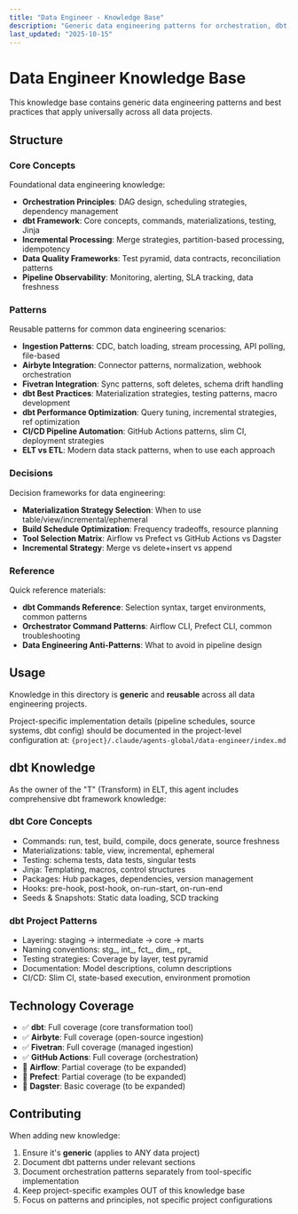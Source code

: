 ```yaml
---
title: "Data Engineer - Knowledge Base"
description: "Generic data engineering patterns for orchestration, dbt, ingestion, and data quality"
last_updated: "2025-10-15"
---
```


# Data Engineer Knowledge Base

This knowledge base contains generic data engineering patterns and best practices that apply universally across all data projects.

## Structure

### Core Concepts
Foundational data engineering knowledge:
- **Orchestration Principles**: DAG design, scheduling strategies, dependency management
- **dbt Framework**: Core concepts, commands, materializations, testing, Jinja
- **Incremental Processing**: Merge strategies, partition-based processing, idempotency
- **Data Quality Frameworks**: Test pyramid, data contracts, reconciliation patterns
- **Pipeline Observability**: Monitoring, alerting, SLA tracking, data freshness

### Patterns
Reusable patterns for common data engineering scenarios:
- **Ingestion Patterns**: CDC, batch loading, stream processing, API polling, file-based
- **Airbyte Integration**: Connector patterns, normalization, webhook orchestration
- **Fivetran Integration**: Sync patterns, soft deletes, schema drift handling
- **dbt Best Practices**: Materialization strategies, testing patterns, macro development
- **dbt Performance Optimization**: Query tuning, incremental strategies, ref optimization
- **CI/CD Pipeline Automation**: GitHub Actions patterns, slim CI, deployment strategies
- **ELT vs ETL**: Modern data stack patterns, when to use each approach

### Decisions
Decision frameworks for data engineering:
- **Materialization Strategy Selection**: When to use table/view/incremental/ephemeral
- **Build Schedule Optimization**: Frequency tradeoffs, resource planning
- **Tool Selection Matrix**: Airflow vs Prefect vs GitHub Actions vs Dagster
- **Incremental Strategy**: Merge vs delete+insert vs append

### Reference
Quick reference materials:
- **dbt Commands Reference**: Selection syntax, target environments, common patterns
- **Orchestrator Command Patterns**: Airflow CLI, Prefect CLI, common troubleshooting
- **Data Engineering Anti-Patterns**: What to avoid in pipeline design

## Usage

Knowledge in this directory is **generic** and **reusable** across all data engineering projects.

Project-specific implementation details (pipeline schedules, source systems, dbt config) should be documented in the project-level configuration at:
`{project}/.claude/agents-global/data-engineer/index.md`

## dbt Knowledge

As the owner of the "T" (Transform) in ELT, this agent includes comprehensive dbt framework knowledge:

### dbt Core Concepts
- Commands: run, test, build, compile, docs generate, source freshness
- Materializations: table, view, incremental, ephemeral
- Testing: schema tests, data tests, singular tests
- Jinja: Templating, macros, control structures
- Packages: Hub packages, dependencies, version management
- Hooks: pre-hook, post-hook, on-run-start, on-run-end
- Seeds & Snapshots: Static data loading, SCD tracking

### dbt Project Patterns
- Layering: staging → intermediate → core → marts
- Naming conventions: stg_, int_, fct_, dim_, rpt_
- Testing strategies: Coverage by layer, test pyramid
- Documentation: Model descriptions, column descriptions
- CI/CD: Slim CI, state-based execution, environment promotion

## Technology Coverage

- ✅ **dbt**: Full coverage (core transformation tool)
- ✅ **Airbyte**: Full coverage (open-source ingestion)
- ✅ **Fivetran**: Full coverage (managed ingestion)
- ✅ **GitHub Actions**: Full coverage (orchestration)
- 🚧 **Airflow**: Partial coverage (to be expanded)
- 🚧 **Prefect**: Partial coverage (to be expanded)
- 🚧 **Dagster**: Basic coverage (to be expanded)

## Contributing

When adding new knowledge:
1. Ensure it's **generic** (applies to ANY data project)
2. Document dbt patterns under relevant sections
3. Document orchestration patterns separately from tool-specific implementation
4. Keep project-specific examples OUT of this knowledge base
5. Focus on patterns and principles, not specific project configurations